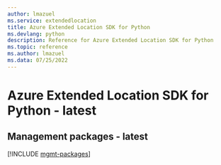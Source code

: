 ```yaml
---
author: lmazuel
ms.service: extendedlocation
title: Azure Extended Location SDK for Python
ms.devlang: python
description: Reference for Azure Extended Location SDK for Python
ms.topic: reference
ms.author: lmazuel
ms.data: 07/25/2022
---
```

# Azure Extended Location SDK for Python - latest

## Management packages - latest
[!INCLUDE [mgmt-packages](extended-location-mgmt-index.md)]